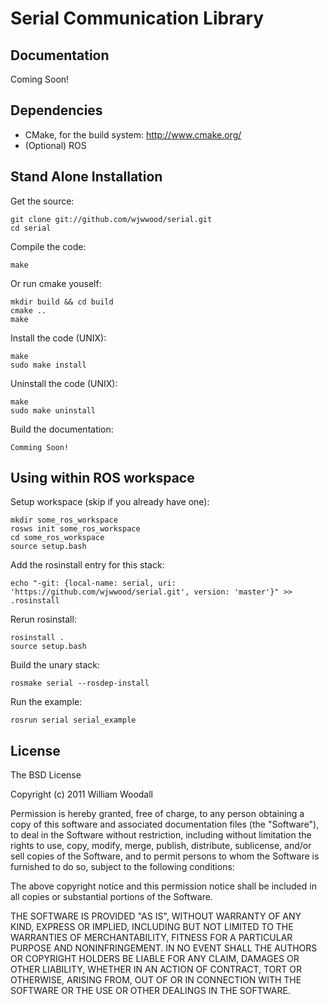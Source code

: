 # Serial Communication Library

## Documentation

Coming Soon!

## Dependencies

* CMake, for the build system: http://www.cmake.org/
* (Optional) ROS

## Stand Alone Installation

Get the source:

    git clone git://github.com/wjwwood/serial.git
    cd serial

Compile the code:

    make

Or run cmake youself:

    mkdir build && cd build
    cmake ..
    make

Install the code (UNIX):

    make
    sudo make install

Uninstall the code (UNIX):

    make
    sudo make uninstall

Build the documentation:

    Comming Soon!

## Using within ROS workspace

Setup workspace (skip if you already have one):

    mkdir some_ros_workspace
    rosws init some_ros_workspace
    cd some_ros_workspace
    source setup.bash

Add the rosinstall entry for this stack:

    echo "-git: {local-name: serial, uri: 'https://github.com/wjwwood/serial.git', version: 'master'}" >> .rosinstall

Rerun rosinstall:

    rosinstall .
    source setup.bash

Build the unary stack:

    rosmake serial --rosdep-install

Run the example:

    rosrun serial serial_example

## License

The BSD License

Copyright (c) 2011 William Woodall

Permission is hereby granted, free of charge, to any person obtaining a copy
of this software and associated documentation files (the "Software"), to deal
in the Software without restriction, including without limitation the rights
to use, copy, modify, merge, publish, distribute, sublicense, and/or sell
copies of the Software, and to permit persons to whom the Software is
furnished to do so, subject to the following conditions:

The above copyright notice and this permission notice shall be included in
all copies or substantial portions of the Software.

THE SOFTWARE IS PROVIDED "AS IS", WITHOUT WARRANTY OF ANY KIND, EXPRESS OR
IMPLIED, INCLUDING BUT NOT LIMITED TO THE WARRANTIES OF MERCHANTABILITY,
FITNESS FOR A PARTICULAR PURPOSE AND NONINFRINGEMENT. IN NO EVENT SHALL THE
AUTHORS OR COPYRIGHT HOLDERS BE LIABLE FOR ANY CLAIM, DAMAGES OR OTHER
LIABILITY, WHETHER IN AN ACTION OF CONTRACT, TORT OR OTHERWISE, ARISING FROM,
OUT OF OR IN CONNECTION WITH THE SOFTWARE OR THE USE OR OTHER DEALINGS IN
THE SOFTWARE.

